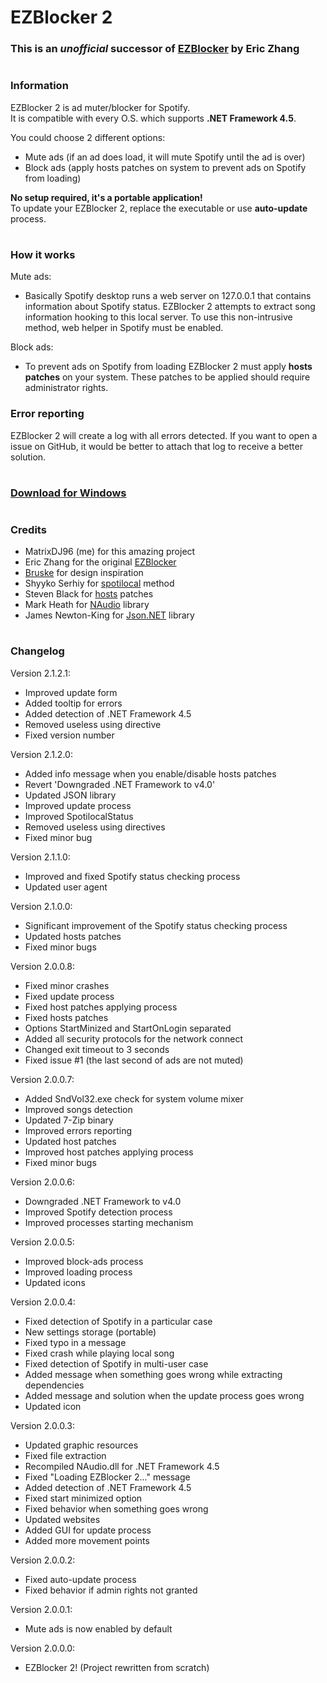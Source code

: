 # EZBlocker 2

### This is an <i>unofficial</i> successor of [EZBlocker][1] by Eric Zhang

#

### Information

EZBlocker 2 is ad muter/blocker for Spotify.<br>
It is compatible with every O.S. which supports <b>.NET Framework 4.5</b>.

You could choose 2 different options:
- Mute ads (if an ad does load, it will mute Spotify until the ad is over)
- Block ads (apply hosts patches on system to prevent ads on Spotify from loading)

<b>No setup required, it's a portable application!</b><br>
To update your EZBlocker 2, replace the executable or use <b>auto-update</b> process.<br>

#

### How it works

Mute ads:
- Basically Spotify desktop runs a web server on 127.0.0.1 that contains information about Spotify status. EZBlocker 2 attempts to extract song information hooking to this local server. To use this non-intrusive method, web helper in Spotify must be enabled.

Block ads:
- To prevent ads on Spotify from loading EZBlocker 2 must apply <b>hosts patches</b> on your system. These patches to be applied should require administrator rights.

### Error reporting

EZBlocker 2 will create a log with all errors detected. If you want to open a issue on GitHub, it would be better to attach that log to receive a better solution.

#

### [Download for Windows][7]

#

### Credits

- MatrixDJ96 (me) for this amazing project
- Eric Zhang for the original [EZBlocker][1]
- [Bruske][2] for design inspiration
- Shyyko Serhiy for [spotilocal][3] method
- Steven Black for [hosts][4] patches
- Mark Heath for [NAudio][5] library
- James Newton-King for [Json.NET][6] library

#

### Changelog

Version 2.1.2.1:
- Improved update form
- Added tooltip for errors
- Added detection of .NET Framework 4.5
- Removed useless using directive
- Fixed version number

Version 2.1.2.0:
- Added info message when you enable/disable hosts patches
- Revert 'Downgraded .NET Framework to v4.0'
- Updated JSON library
- Improved update process
- Improved SpotilocalStatus
- Removed useless using directives
- Fixed minor bug

Version 2.1.1.0:
- Improved and fixed Spotify status checking process
- Updated user agent

Version 2.1.0.0:
- Significant improvement of the Spotify status checking process
- Updated hosts patches
- Fixed minor bugs

Version 2.0.0.8:
- Fixed minor crashes
- Fixed update process
- Fixed host patches applying process
- Fixed hosts patches
- Options StartMinized and StartOnLogin separated
- Added all security protocols for the network connect
- Changed exit timeout to 3 seconds
- Fixed issue #1 (the last second of ads are not muted)

Version 2.0.0.7:
- Added SndVol32.exe check for system volume mixer
- Improved songs detection
- Updated 7-Zip binary
- Improved errors reporting
- Updated host patches
- Improved host patches applying process
- Fixed minor bugs

Version 2.0.0.6:
- Downgraded .NET Framework to v4.0
- Improved Spotify detection process
- Improved processes starting mechanism

Version 2.0.0.5:
- Improved block-ads process
- Improved loading process
- Updated icons

Version 2.0.0.4:
- Fixed detection of Spotify in a particular case
- New settings storage (portable)
- Fixed typo in a message
- Fixed crash while playing local song
- Fixed detection of Spotify in multi-user case
- Added message when something goes wrong while extracting dependencies
- Added message and solution when the update process goes wrong
- Updated icon

Version 2.0.0.3:
- Updated graphic resources
- Fixed file extraction
- Recompiled NAudio.dll for .NET Framework 4.5
- Fixed "Loading EZBlocker 2..." message
- Added detection of .NET Framework 4.5
- Fixed start minimized option
- Fixed behavior when something goes wrong
- Updated websites
- Added GUI for update process
- Added more movement points

Version 2.0.0.2:
- Fixed auto-update process
- Fixed behavior if admin rights not granted

Version 2.0.0.1:
- Mute ads is now enabled by default

Version 2.0.0.0:
- EZBlocker 2! (Project rewritten from scratch)

[1]: https://github.com/Xeroday/Spotify-Ad-Blocker
[2]: https://github.com/Bruske
[3]: https://github.com/ShyykoSerhiy/spotilocal
[4]: https://github.com/FadeMind/hosts.extras
[5]: https://github.com/naudio/NAudio
[6]: https://github.com/JamesNK/Newtonsoft.Json
[7]: https://github.com/MatrixDJ96/EZBlocker2/releases

